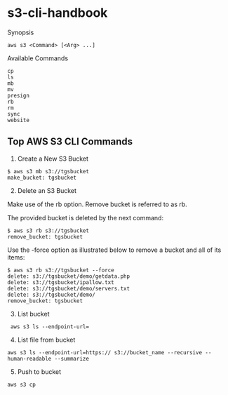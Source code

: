 # s3-cli-handbook

Synopsis
```
aws s3 <Command> [<Arg> ...]
```
Available Commands

    cp
    ls
    mb
    mv
    presign
    rb
    rm
    sync
    website

## Top AWS S3 CLI Commands

1. Create a New S3 Bucket
```
$ aws s3 mb s3://tgsbucket
make_bucket: tgsbucket
```
2. Delete an S3 Bucket

Make use of the rb option. Remove bucket is referred to as rb.

The provided bucket is deleted by the next command:
```
$ aws s3 rb s3://tgsbucket
remove_bucket: tgsbucket
```
Use the -force option as illustrated below to remove a bucket and all of its items:
```
$ aws s3 rb s3://tgsbucket --force
delete: s3://tgsbucket/demo/getdata.php
delete: s3://tgsbucket/ipallow.txt
delete: s3://tgsbucket/demo/servers.txt
delete: s3://tgsbucket/demo/
remove_bucket: tgsbucket
```
3. List bucket
```
 aws s3 ls --endpoint-url=
```
4. List file from bucket
```
aws s3 ls --endpoint-url=https:// s3://bucket_name --recursive --human-readable --summarize
```
5. Push to bucket
```
aws s3 cp 
```

